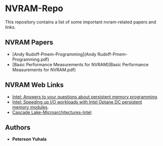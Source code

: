 # NVRAM-Repo
This repository contains a list of some important nvram-related papers and links.

## NVRAM Papers

* [Andy Rudoff-Pmem-Programming](Andy Rudoff-Pmem-Programming.pdf)
* [Basic Performance Measurements for NVRAM](Basic Performance Measurements for NVRAM.pdf)

## NVRAM Web Links

* [Intel: Answers to your questions about persistent memory programming](https://software.intel.com/en-us/persistent-memory/support).
* [Intel: Speeding up I/O workloads with Intel Optane DC persistent memory modules](https://software.intel.com/en-us/articles/speeding-up-io-workloads-with-intel-optane-dc-persistent-memory-modules).
* [Cascade Lake-Microarchitectures-Intel](https://en.wikichip.org/wiki/intel/microarchitectures/cascade_lake).



## Authors

* **Peterson Yuhala** 



